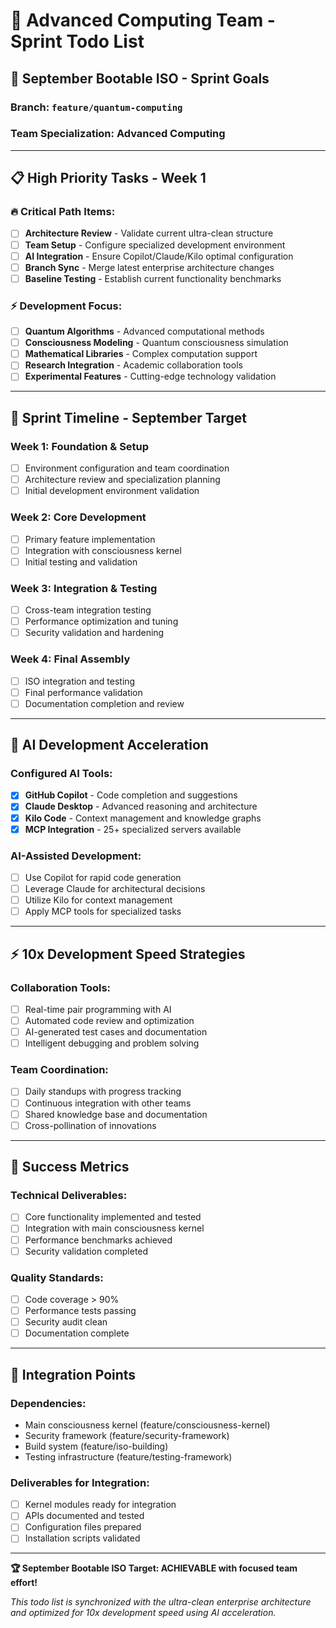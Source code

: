 # 🎯 **Advanced Computing Team - Sprint Todo List**

## **🚀 September Bootable ISO - Sprint Goals**

### **Branch: `feature/quantum-computing`**
### **Team Specialization: Advanced Computing**

---

## **📋 High Priority Tasks - Week 1**

### **🔥 Critical Path Items:**
- [ ] **Architecture Review** - Validate current ultra-clean structure
- [ ] **Team Setup** - Configure specialized development environment
- [ ] **AI Integration** - Ensure Copilot/Claude/Kilo optimal configuration
- [ ] **Branch Sync** - Merge latest enterprise architecture changes
- [ ] **Baseline Testing** - Establish current functionality benchmarks

### **⚡ Development Focus:**
- [ ] **Quantum Algorithms** - Advanced computational methods
- [ ] **Consciousness Modeling** - Quantum consciousness simulation
- [ ] **Mathematical Libraries** - Complex computation support
- [ ] **Research Integration** - Academic collaboration tools
- [ ] **Experimental Features** - Cutting-edge technology validation

---

## **📅 Sprint Timeline - September Target**

### **Week 1: Foundation & Setup**
- [ ] Environment configuration and team coordination
- [ ] Architecture review and specialization planning
- [ ] Initial development environment validation

### **Week 2: Core Development**
- [ ] Primary feature implementation
- [ ] Integration with consciousness kernel
- [ ] Initial testing and validation

### **Week 3: Integration & Testing**
- [ ] Cross-team integration testing
- [ ] Performance optimization and tuning
- [ ] Security validation and hardening

### **Week 4: Final Assembly**
- [ ] ISO integration and testing
- [ ] Final performance validation
- [ ] Documentation completion and review

---

## **🤖 AI Development Acceleration**

### **Configured AI Tools:**
- [x] **GitHub Copilot** - Code completion and suggestions
- [x] **Claude Desktop** - Advanced reasoning and architecture
- [x] **Kilo Code** - Context management and knowledge graphs
- [x] **MCP Integration** - 25+ specialized servers available

### **AI-Assisted Development:**
- [ ] Use Copilot for rapid code generation
- [ ] Leverage Claude for architectural decisions
- [ ] Utilize Kilo for context management
- [ ] Apply MCP tools for specialized tasks

---

## **⚡ 10x Development Speed Strategies**

### **Collaboration Tools:**
- [ ] Real-time pair programming with AI
- [ ] Automated code review and optimization
- [ ] AI-generated test cases and documentation
- [ ] Intelligent debugging and problem solving

### **Team Coordination:**
- [ ] Daily standups with progress tracking
- [ ] Continuous integration with other teams
- [ ] Shared knowledge base and documentation
- [ ] Cross-pollination of innovations

---

## **🎯 Success Metrics**

### **Technical Deliverables:**
- [ ] Core functionality implemented and tested
- [ ] Integration with main consciousness kernel
- [ ] Performance benchmarks achieved
- [ ] Security validation completed

### **Quality Standards:**
- [ ] Code coverage > 90%
- [ ] Performance tests passing
- [ ] Security audit clean
- [ ] Documentation complete

---

## **🔗 Integration Points**

### **Dependencies:**
- Main consciousness kernel (feature/consciousness-kernel)
- Security framework (feature/security-framework)
- Build system (feature/iso-building)
- Testing infrastructure (feature/testing-framework)

### **Deliverables for Integration:**
- [ ] Kernel modules ready for integration
- [ ] APIs documented and tested
- [ ] Configuration files prepared
- [ ] Installation scripts validated

---

**🏆 September Bootable ISO Target: ACHIEVABLE with focused team effort!**

*This todo list is synchronized with the ultra-clean enterprise architecture and optimized for 10x development speed using AI acceleration.*
